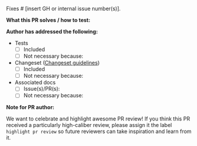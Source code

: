 Fixes # [insert GH or internal issue number(s)].

**What this PR solves / how to test:**

**Author has addressed the following:**

- Tests
  - [ ] Included
  - [ ] Not necessary because:
- Changeset ([Changeset guidelines](https://github.com/nwlnexus/nwlnexus-sdk/blob/main/CONTRIBUTING.md#changesets))
  - [ ] Included
  - [ ] Not necessary because:
- Associated docs
  - [ ] Issue(s)/PR(s):
  - [ ] Not necessary because:

**Note for PR author:**

We want to celebrate and highlight awesome PR review! If you think this PR received a particularly high-caliber review, please assign it the label `highlight pr review` so future reviewers can take inspiration and learn from it.
